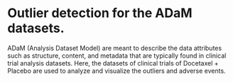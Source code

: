 # Outlier detection for the ADaM datasets.

ADaM (Analysis Dataset Model) are meant to describe the data attributes such as structure, content, and metadata that are typically found in clinical trial analysis datasets. Here, the datasets of clinical trials of  Docetaxel + Placebo are used to analyze and visualize the outliers and adverse events.


